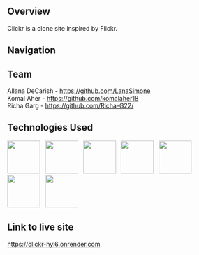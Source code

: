 
## Overview
Clickr is a clone site inspired by Flickr. 


## Navigation



## Team
Allana DeCarish - https://github.com/LanaSimone  
Komal Aher - https://github.com/komalaher18  
Richa Garg - https://github.com/Richa-G22/  
  
## Technologies Used
<p float="left">
  
<img src="https://www.vectorlogo.zone/logos/pocoo_flask/pocoo_flask-ar21.svg" style="width:75px;" />
&nbsp;
<img src="https://www.vectorlogo.zone/logos/python/python-vertical.svg" style="width:75px;"/>
&nbsp;
<img src="https://cdn.jsdelivr.net/gh/devicons/devicon/icons/react/react-original.svg" style="width:75px;" />
&nbsp;
<img src="https://cdn.jsdelivr.net/gh/devicons/devicon/icons/redux/redux-original.svg" style="width:75px;" />
&nbsp;
<img src="https://cdn.jsdelivr.net/gh/devicons/devicon/icons/html5/html5-plain-wordmark.svg" style="width:75px;"/>
&nbsp;
<img src="https://cdn.jsdelivr.net/gh/devicons/devicon/icons/css3/css3-plain-wordmark.svg" style="width:75px;" />
&nbsp;
<img src="https://www.svgrepo.com/show/349342/docker.svg" style="width:75px;" />
&nbsp;

</p>


## Link to live site
https://clickr-hyl6.onrender.com
